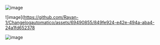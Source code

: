 
![image](https://github.com/Rayan-1/Changelogautomatico/assets/69490855/657058ed-7d46-4da0-8e4c-1c048ce0183c)

![image](https://github.com/Rayan-1/Changelogautomatico/assets/69490855/849fe924-e42e-494a-aba4-24a1fd652378

![image](https://github.com/Rayan-1/Changelogautomatico/assets/69490855/ef9d294b-3990-4efc-a6fa-635fd086b5cf)


